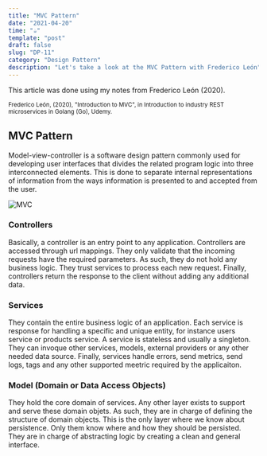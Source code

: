 ```yaml
---
title: "MVC Pattern"
date: "2021-04-20"
time: "☕️"
template: "post"
draft: false
slug: "DP-11"
category: "Design Pattern"
description: "Let's take a look at the MVC Pattern with Frederico León"
---
```


This article was done using my notes from Frederico León (2020).

<sub>Frederico León, (2020), "Introduction to MVC", in Introduction to industry REST microservices in Golang (Go), Udemy.</sub>

## MVC Pattern

Model-view-controller is a software design pattern commonly used for developing user interfaces that divides the related program logic into three interconnected elements. This is done to separate internal representations of information from the ways information is presented to and accepted from the user.

![MVC](/media/mvc.png)

### Controllers

Basically, a controller is an entry point to any application. Controllers are accessed through url mappings. They only validate that the incoming requests have the required parameters. As such, they do not hold any business logic. They trust services to process each new request. Finally, controllers return the response to the client without adding any additional data. 

### Services

They contain the entire business logic of an application. Each service is response for handling a specific and unique entity, for instance users service or products service. A service is stateless and usually a singleton. They can invoque other services, models, external providers or any other needed data source. Finally, services handle errors, send metrics, send logs, tags and any other supported meetric required by the applicaiton. 

### Model (Domain or Data Access Objects)

They hold the core domain of services. Any other layer exists to support and serve these domain objets. As such, they are in charge of defining the structure of domain objects. This is the only layer where we know about persistence. Only them know where and how they should be persisted. They are in charge of abstracting logic by creating a clean and general interface. 